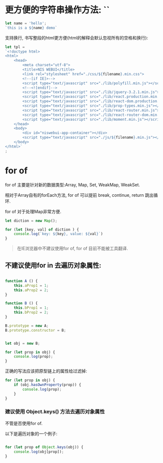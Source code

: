 
# 更方便的字符串操作方法: ``

```js
let name = 'hello';
`this is a ${name} demo`

```

支持换行, 书写整段的html更方便(html的解释会默认忽视所有的空格和换行):
```js
let tpl = 
`<!doctype html>
<html>
    <head>
        <meta charset="utf-8">
        <title>NIS WEBUI</title>
        <link rel="stylesheet" href="./css/${filename}.min.css">
        <!--[if IE]>-->
        <script type="text/javascript" src="./lib/polyfill.min.js"></script>
        <!--<![endif]-->
        <script type="text/javascript" src="./lib/jquery-3.2.1.min.js"></script>
        <script type="text/javascript" src="./lib/react.production.min.js"></script>
        <script type="text/javascript" src="./lib/react-dom.production.min.js"></script>
        <script type="text/javascript" src="./lib/prop-types.min.js"></script>
        <script type="text/javascript" src="./lib/react-router.min.js"></script>
        <script type="text/javascript" src="./lib/react-router-dom.min.js"></script>
        <script type="text/javascript" src="./lib/moment.min.js"></script>
    </head>
    <body>
        <div id="niswebui-app-container"></div>
        <script type="text/javascript" src="./js/${filename}.min.js"></script>
    </body>
</html>`
;
```


# for of
for of 主要是针对新的数据类型:Array, Map, Set, WeakMap, WeakSet.

相对于Array自有的forEach方法, for of 可以提前 break, continue, return 跳出循环.

for of 对于处理Map非常方便.

```js
let diction = new Map();

for (let [key, val] of diction ) {
    console.log(`key: ${key}, value: ${val}`)
}

```


> 在IE浏览器中不建议使用for of, for of 目前不能被工具翻译.


## 不建议使用for in 去遍历对象属性:

```js

function A () {
    this.aProp1 = 1;
    this.aProp2 = 2;
}

function B () {
    this.bProp1 = 1;
    this.bProp2 = 2;
}

B.prototype = new A;
B.prototype.constructor = B;


let obj = new B;

for (let prop in obj) {
    console.log(prop);
}

```
正确的写法应该把原型链上的属性给过滤掉:

```js
for (let prop in obj) {
    if (obj.hasOwnProperty(prop)) {
        console.log(prop);
    }
}

```

### 建议使用 Object.keys() 方法去遍历对象属性
不管是否使用for of.

以下是遍历对象的一个例子:

```js

for (let prop of Object.keys(obj)) {
    console.log(obj[prop]);
}

```
